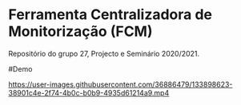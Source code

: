 # Ferramenta Centralizadora de Monitorização (FCM)

Repositório do grupo 27, Projecto e Seminário 2020/2021.

#Demo

https://user-images.githubusercontent.com/36886479/133898623-38901c4e-2f74-4b0c-b0b9-4935d61214a9.mp4

